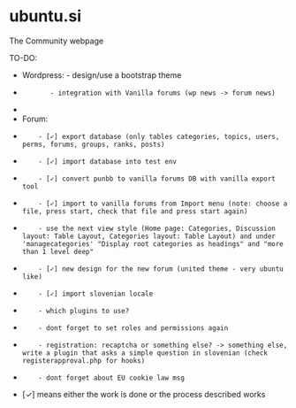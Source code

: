 ubuntu.si
=========

The Community webpage

TO-DO:

* Wordpress: - design/use a bootstrap theme
*            - integration with Vanilla forums (wp news -> forum news)
*            
* Forum:  
*         - [✓] export database (only tables categories, topics, users, perms, forums, groups, ranks, posts)
*         - [✓] import database into test env
*         - [✓] convert punbb to vanilla forums DB with vanilla export tool
*         - [✓] import to vanilla forums from Import menu (note: choose a file, press start, check that file and press start again)
*         - use the next view style (Home page: Categories, Discussion layout: Table Layout, Categories layout: Table Layout) and under 'managecategories' "Display root categories as headings" and "more than 1 level deep"
*         - [✓] new design for the new forum (united theme - very ubuntu like)
*         - [✓] import slovenian locale 
*         - which plugins to use?
*         - dont forget to set roles and permissions again
*         - registration: recaptcha or something else? -> something else, write a plugin that asks a simple question in slovenian (check registerapproval.php for hooks)
*         - dont forget about EU cookie law msg
* [✓] means either the work is done or the process described works
